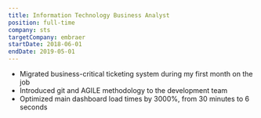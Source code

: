 ```yaml
---
title: Information Technology Business Analyst
position: full-time
company: sts
targetCompany: embraer
startDate: 2018-06-01
endDate: 2019-05-01
---
```

- Migrated business-critical ticketing system during my first month on the job
- Introduced git and AGILE methodology to the development team
- Optimized main dashboard load times by 3000%, from 30 minutes to 6 seconds